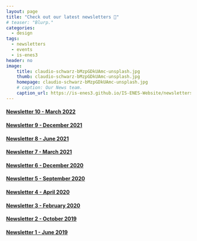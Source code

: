 ```yaml
---
layout: page
title: "Check out our latest newsletters 📰"
# teaser: "Blurp."
categories:
  - design
tags:
  - newsletters
  - events
  - is-enes3
header: no
image:
    title: claudio-schwarz-bMzpGDkUAmc-unsplash.jpg
    thumb: claudio-schwarz-bMzpGDkUAmc-unsplash.jpg
    homepage: claudio-schwarz-bMzpGDkUAmc-unsplash.jpg
    # caption: Our News team.
    caption_url: https://is-enes3.github.io/IS-ENES-Website/newsletters/
---
```


#### [Newsletter 10 - March 2022](https://mailchi.mp/4dec2a91d400/is-enes3-march-15926664?e=669a346a59)

#### [Newsletter 9 - December 2021](https://mailchi.mp/b42fb96ebb9f/is-enes3-newsletter-march-13472968?e=%5BUNIQID%5D)

#### [Newsletter 8 - June 2021](https://mailchi.mp/ce4c10cd4f68/is-enes3-newsletter-march-13424403)

#### [Newsletter 7 - March 2021](https://mailchi.mp/dd18c5fe7bc7/is-enes3-newsletter-march-2021?e=669a346a59)

#### [Newsletter 6 - December 2020](https://mailchi.mp/c13ba9a7ab4e/is-enes3-newsletter-december-2020?e=%5BUNIQID%5D)

#### [Newsletter 5 - September 2020](https://raw.githubusercontent.com/IS-ENES3/IS-ENES-Website/main/pdf_documents/IS-ENES3_Newsletter_September_2020.pdf)

#### [Newsletter 4 - April 2020](https://raw.githubusercontent.com/IS-ENES3/IS-ENES-Website/main/pdf_documents/IS-ENES3_Newsletter_April_2020.pdf)

#### [Newsletter 3 - February 2020](https://raw.githubusercontent.com/IS-ENES3/IS-ENES-Website/main/pdf_documents/IS-ENES3_Newsletter_February_2020.pdf)

#### [Newsletter 2 - October 2019](https://raw.githubusercontent.com/IS-ENES3/IS-ENES-Website/main/pdf_documents/IS-ENES3_Newsletter_2_October_2019.pdf)

#### [Newsletter 1 - June 2019](https://raw.githubusercontent.com/IS-ENES3/IS-ENES-Website/main/pdf_documents/IS-ENES3_Newsletter_1_June_2019.pdf)
